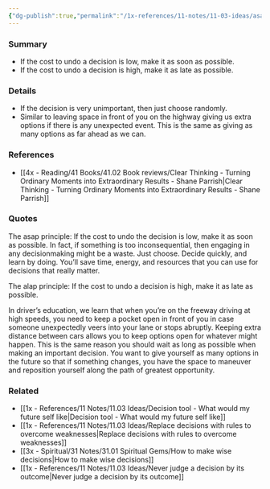 ```yaml
---
{"dg-publish":true,"permalink":"/1x-references/11-notes/11-03-ideas/asap-principle-vs-alap-principle-when-to-make-decisions-fast-and-when-to-make-them-slow/","title":"ASAP principle vs ALAP principle - when to make decisions fast and when to make them slow","dgShowBacklinks":false}
---
```



### Summary
- If the cost to undo a decision is low, make it as soon as possible.
- If the cost to undo a decision is high, make it as late as possible.

### Details
- If the decision is very unimportant, then just choose randomly.
- Similar to leaving space in front of you on the highway giving us extra options if there is any unexpected event. This is the same as giving as many options as far ahead as we can.

### References
- [[4x - Reading/41 Books/41.02 Book reviews/Clear Thinking - Turning Ordinary Moments into Extraordinary Results - Shane  Parrish\|Clear Thinking - Turning Ordinary Moments into Extraordinary Results - Shane  Parrish]]

### Quotes
The asap principle: If the cost to undo the decision is low, make it as soon as possible.
In fact, if something is too inconsequential, then engaging in any decisionmaking might be a waste. Just choose. Decide quickly, and learn by doing. You’ll save time, energy, and resources that you can use for decisions that really matter.

The alap principle: If the cost to undo a decision is high, make it as late as possible.

In driver’s education, we learn that when you’re on the freeway driving
at high speeds, you need to keep a pocket open in front of you in case someone unexpectedly veers into your lane or stops abruptly. Keeping extra distance between cars allows you to keep options open for whatever might happen. This is the same reason you should wait as long as possible when making an important decision. You want to give yourself as many options in the future so that if something changes, you have the space to maneuver and reposition yourself along the path of greatest opportunity.


### Related
- [[1x - References/11 Notes/11.03 Ideas/Decision tool - What would my future self like\|Decision tool - What would my future self like]]
- [[1x - References/11 Notes/11.03 Ideas/Replace decisions with rules to overcome weaknesses\|Replace decisions with rules to overcome weaknesses]]
- [[3x - Spiritual/31 Notes/31.01 Spiritual Gems/How to make wise decisions\|How to make wise decisions]]
- [[1x - References/11 Notes/11.03 Ideas/Never judge a decision by its outcome\|Never judge a decision by its outcome]]